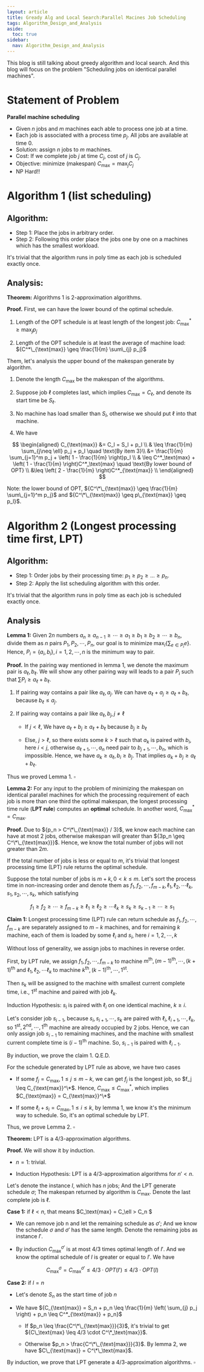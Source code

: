 ```yaml
---
layout: article
title: Gready Alg and Local Search:Parallel Macines Job Scheduling
tags: Algorithm_Design_and_Analysis
aside:
  toc: true
sidebar:
  nav: Algorithm_Design_and_Analysis
---
```


This blog is still talking about greedy algorithm and local search. And this blog will focus on the problem "Scheduling jobs on identical parallel machines".

<!--more-->



# Statement of Problem

**Parallel machine scheduling**

- Given ${n}$ jobs and ${m}$ machines each able to process one job at a time.
- Each job is associated with a process time ${p_j}$. All jobs are available at time ${0}$.
- Solution: assign ${n}$ jobs to ${m}$ machines.
- Cost: If we complete job $j$ at time ${C_j}$, cost of $j$ is ${C_j}$.
- Objective: minimize (makespan) ${C_{\text{max}} = \max_j C_j}$
- NP Hard!!

# Algorithm 1 (list scheduling)

## Algorithm:

  - Step 1: Place the jobs in arbitrary order.
  - Step 2: Following this order place the jobs one by one on a machines which has the smallest workload.

It's trivial that the algorithm runs in poly time as each job is scheduled exactly once.

## Analysis:

**Theorem:** Algorithms 1 is 2-approximation algorithms.



**Proof.** First, we can have the lower bound of the optimal schedule.

1. Length of the OPT schedule is at least length of the longest job: ${C^*_{\text{max}} \geq \max_j p_j}$

2. Length of the OPT schedule is at least the average of machine load: ${C^*\_{\text{max}} \geq \frac{1}{m} \sum\_{j} p_j}$

 Them, let's analysis the upper bound of the makespan generate by algorithm.

1. Denote the length ${C_{\text{max}}}$ be the makespan of the algorithms.

2. Suppose job $\ell$ completes last, which implies ${C_{\text{max}} = C_\ell}$, and denote its start time be ${S_\ell}$.

3. No machine has load smaller than ${S_l}$, otherwise we should put $\ell$ into that machine.

4. We have

$$
\begin{aligned}
C_{\text{max}} &= C_l = S_l + p_l \\
& \leq \frac{1}{m} \sum_{j\neq \ell} p_j + p_l \quad \text{By item 3}\\
&= \frac{1}{m} \sum_{j=1}^m p_j + \left( 1 - \frac{1}{m} \right)p_l \\
& \leq C^*_\text{max} + \left( 1 - \frac{1}{m} \right)C^*_\text{max} \quad \text{By lower bound of OPT} \\
&\leq \left( 2 - \frac{1}{m} \right)C^*_{\text{max}}  \\
\end{aligned}
$$

Note: the lower bound of OPT, ${C^\*\_{\text{max}}  \geq \frac{1}{m} \sum\_{j=1}^m p_j}$ and ${C^\*\_{\text{max}} \geq p\_{\text{max}} \geq p_l}$.

# Algorithm 2 (Longest processing time first, LPT)

## Algorithm:

  - Step 1: Order jobs by their processing time: ${p_1 \geq p_2 \geq \ldots \geq p_n}$.
  - Step 2: Apply the list scheduling algorithm with this order.

It's trivial that the algorithm runs in poly time as each job is scheduled exactly once.

## Analysis

**Lemma 1:** Given $2n$ numbers ${a_n \geq a_{n-1} \geq \cdots \geq a_{1} \geq b_1 \geq b_{2} \geq \cdots \geq b_{n} }$, divide them as $n$ pairs ${P_1,P_2,\cdots,P_n}$, our goal is to minimize ${\max_{i} \{ \sum_{e\in P_i} e \}}$. Hence, ${P_i = \{a_i,b_i\}, i=1,2,\cdots, n}$ is the minimum way to pair. 



**Proof.** In the pairing way mentioned in lemma 1, we denote the maximum pair is ${a_{\ell},b_{\ell}}$. We will show any other pairing way will leads to a pair ${P_i}$ such that ${\sum P_i \geq a_{\ell}+ b_{\ell}}$. 

1. If pairing way contains a pair like ${a_{\ell}, a_j}$. We can have ${a_{\ell} + a_j \geq a_{\ell}+ b_{\ell}}$, because ${b_{\ell} \leq a_j}$. 

2. If pairing way contains a pair like ${a_{\ell}, b_j, j \neq \ell}$

	- If $j < \ell$, We have  $a_{\ell} + b_j \geq a_{\ell}+ b_{\ell}$ because $b_j \geq b_{\ell}$

	- Else, $j > \ell$, so there exists some $k > \ell$ such that $a_k$ is paired with $b_i$, here $i < j$, otherwise $a_{\ell+1},\cdots, a_{n}$ need pair to $b_{j+1},\cdots,b_n$, which is impossible. Hence, we have $a_k \geq a_{\ell}, b_i \geq b_j$. That implies $a_{k} + b_j \geq a_{\ell}+ b_{\ell}$.

Thus we proved Lemma 1. $\square$



**Lemma 2:** For any input to the problem of minimizing the makespan on identical parallel machines for which the processing requirement of each job is more than one third the optimal makespan, the longest processing time rule (**LPT rule**) computes an **optimal** schedule. In another word, ${C^*_\text{max} = C_\text{max}}$.



**Proof.** Due to ${p_n > C^\*\_{\text{max}} / 3}$, we know each machine can have at most ${2}$ jobs, otherwise makespan will greater than ${3p_n \geq C^\*\_{\text{max}}}$. Hence, we know the total number of jobs will not greater than ${2m}$. 

If the total number of jobs is less or equal to $m$, it's trivial that longest processing time (LPT) rule returns the optimal schedule.

Suppose the total number of jobs is ${m+k, 0 < k \leq m}$. Let's sort the process time in non-increasing order and denote them as ${f_1,f_2,\cdots, f_{m-k}, \ell_1,\ell_2,\cdots \ell_k, s_1,s_2,\cdots,s_k }$, which satisfying 

$$
\begin{equation}
    f_1 \geq f_2 \geq \cdots \geq  f_{m-k} \geq \ell_1\geq \ell_2  \geq \cdots \ell_k \geq s_k \geq s_{k-1} \geq \cdots \geq s_1 \nonumber
\end{equation}
$$

**Claim 1:** Longest processing time (LPT) rule can return schedule as ${f_1,f_2,\cdots, f_{m-k}}$ are separately assigned to $m-k$ machines, and for remaining $k$ machine, each of them is loaded by some ${\ell_i}$ and ${s_i}$, here ${i = 1,2,\cdots, k}$ 

Without loss of generality, we assign jobs to machines in reverse order. 

First, by LPT rule, we assign ${f_1,f_2,\cdots, f_{m-k}}$ to machine ${m^{\text{th}},(m-1)^{\text{th}},\cdots, (k+1)^{\text{th}}}$ and ${\ell_1,\ell_2,\cdots \ell_k}$ to machine ${k^{\text{th}},(k-1)^{\text{th}},\cdots,1^{\text{st}}}$. 

Then ${s_k}$ will be assigned to the machine with smallest current complete time, i.e., ${1^{\text{st}}}$ machine and paired with job ${\ell_k}$. 

Induction Hypothesis: ${s_i}$ is paired with ${\ell_i}$ on one identical machine, ${k \geq i}$.

Let's consider job ${s_{i-1}}$, because ${s_i,s_{i+1},\cdots,s_k}$ are paired with ${\ell_i,\ell_{i+1},\cdots,\ell_k}$, so ${1^{\text{st}},2^{\text{nd}},\cdots, 1^{\text{th}}}$ machine are already occupied by $2$ jobs. Hence, we can only assign job ${s_{i-1}}$ to remaining machines, and the machine with smallest current complete time is ${(i-1)^{\text{th}}}$ machine. So, ${s_{i-1}}$ is paired with ${\ell_{i-1}}$.

By induction, we prove the claim 1. Q.E.D.

For the schedule generated by LPT rule as above, we have two cases

- If some $f_j = C_{\text{max}}, 1\leq j \leq m-k$, we can get $f_j$ is the longest job, so $f_j \leq C_{\text{max}}^\*$. Hence, $C_{\text{max}} \leq C_{\text{max}}^*$, which implies $C_{\text{max}} = C_{\text{max}}^\*$

- If some $\ell_i + s_i = C_{\text{max}}, 1\leq i \leq k$, by lemma 1, we know it's the minimum way to schedule. So, it's an optimal schedule by LPT.

Thus, we prove Lemma 2. $\square$



**Theorem:** LPT is a $4/3$-approximation algorithms.



**Proof.** We will show it by induction. 

- ${n = 1}$: trivial.

- Induction Hypothesis: LPT is a  $4/3$-approximation algorithms for ${n' < n}$.

Let's denote the instance $I$, which has $n$ jobs; And the LPT generate schedule $\sigma$; The makespan returned by algorithm is ${C_{\text{max}}}$. Denote the last complete job is ${\ell}$.

**Case 1:** if ${\ell < n}$, that means $C_\text{max} = C_\ell > C_n $

- We can remove job n and let the remaining schedule as $\sigma'$; And we know the schedule ${\sigma}$ and ${\sigma'}$ has the same length. Denote the remaining jobs as instance $I'$.

- By induction $C^{\sigma'}_{\text{max}}$ is at most $4/3$ times optimal length of $I'$. And we know the optimal schedule of ${I}$ is greater or equal to $I'$. We have

$$
C^{\sigma}_{\text{max}} = C^{\sigma'}_{\text{max}} \leq 4/3 \cdot OPT(I') \leq 4/3 \cdot OPT(I)
$$

**Case 2:** if $l = n$

- Let's denote $S_n$ as the start time of job $n$
- We have ${C_{\text{max}} = S_n + p_n \leq \frac{1}{m} \left( \sum_{j} p_j \right) + p_n \leq C^*_{\text{max}} + p_n}$

	- If $p_n \leq \frac{C^\*\_{\text{max}}}{3}$, it's trivial to get ${C\_\text{max} \leq 4/3 \cdot C^\*_\text{max}}$.
	
	- Otherwise $p_n > \frac{C^\*\_{\text{max}}}{3}$. By lemma 2, we have $C\_{\text{max}} = C^\*\_\text{max}$.
	

By induction, we prove that LPT generate a $4/3$-approximation algorithms. $\square$

